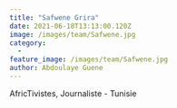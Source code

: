 ```yaml
---
title: "Safwene Grira"
date: 2021-06-18T13:13:00.120Z
image: /images/team/Safwene.jpg
category:
  - 
feature_image: /images/team/Safwene.jpg
author: Abdoulaye Guene
---
```

AfricTivistes, Journaliste - Tunisie
